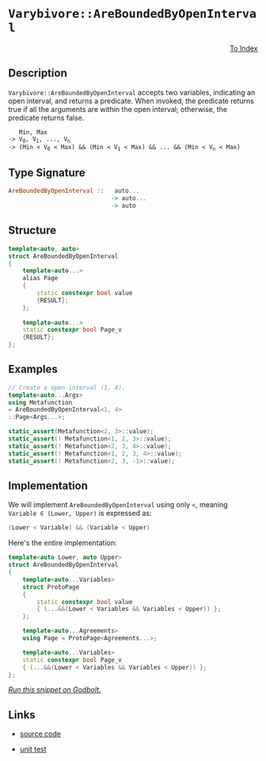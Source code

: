 <!-- Copyright 2024 Feng Mofan
SPDX-License-Identifier: Apache-2.0 -->

# `Varybivore::AreBoundedByOpenInterval`

<p style='text-align: right;'><a href="../../../facilities/metafunctions.md#varybivore-are-bounded-by-open-interval">To Index</a></p>

## Description

`Varybivore::AreBoundedByOpenInterval` accepts two variables, indicating an open interval, and returns a predicate.
When invoked, the predicate returns true if all the arguments are within the open interval;
otherwise, the predicate returns false.

<pre><code>   Min, Max
-> V<sub>0</sub>, V<sub>1</sub>, ..., V<sub>n</sub>
-> (Min &lt; V<sub>0</sub> &lt; Max) && (Min &lt; V<sub>1</sub> &lt; Max) && ... && (Min &lt; V<sub>n</sub> &lt; Max)</code></pre>

## Type Signature

```Haskell
AreBoundedByOpenInterval ::   auto...
                             -> auto...
                             -> auto
```

## Structure

```C++
template<auto, auto>
struct AreBoundedByOpenInterval
{
    template<auto...>
    alias Page
    {
        static constexpr bool value
        {RESULT};
    };
    
    template<auto...>
    static constexpr bool Page_v
    {RESULT};
};
```

## Examples

```C++
// Create a open interval (1, 4).
template<auto...Args>
using Metafunction
= AreBoundedByOpenInterval<1, 4>
::Page<Args...>;

static_assert(Metafunction<2, 3>::value);
static_assert(! Metafunction<1, 2, 3>::value);
static_assert(! Metafunction<2, 3, 4>::value);
static_assert(! Metafunction<1, 2, 3, 4>::value);
static_assert(! Metafunction<2, 3, -1>::value);
```

## Implementation

We will implement `AreBoundedByOpenInterval` using only `<`, meaning <code>Variable &in; (Lower, Upper)</code> is expressed as:

```C++
(Lower < Variable) && (Variable < Upper)
```

Here's the entire implementation:

```C++
template<auto Lower, auto Upper>
struct AreBoundedByOpenInterval
{
    template<auto...Variables>
    struct ProtoPage
    {
        static constexpr bool value
        { (...&&(Lower < Variables && Variables < Upper)) };
    };

    template<auto...Agreements>
    using Page = ProtoPage<Agreements...>;

    template<auto...Variables>
    static constexpr bool Page_v 
    { (...&&(Lower < Variables && Variables < Upper)) };
};
```

[*Run this snippet on Godbolt.*](https://godbolt.org/#z:OYLghAFBqd5QCxAYwPYBMCmBRdBLAF1QCcAaPECAMzwBtMA7AQwFtMQByARg9KtQYEAysib0QXACx8BBAKoBnTAAUAHpwAMvAFYTStJg1DIApACYAQuYukl9ZATwDKjdAGFUtAK4sGISQAcpK4AMngMmAByPgBGmMQgAMyJpAAOqAqETgwe3r7%2BQemZjgJhEdEscQnJtpj2JQxCBEzEBLk%2BfoG19dlNLQRlUbHxSSkKza3t%2BV3j/YMVVaMAlLaoXsTI7BwEmCypBjsmiW5MXkQA1CGoAO7xpOenF3KpqfFH2CYaAILjxF4O5y%2BxEwFjWDCw6AsAE8APKvBgASUE8QAbmJPl8TAB2Kzfc74847PYHTBHE5nVAAOmpADUWngmDF6Ap3hiCedfv8COdlMRUERlExgKS8QTsbivuz2bNHMhzmgGONMKpUsRzjFUJ5zmjvCLJVL8eLzhBqZTzAA2C0QK63NVk8504gMpmYBTnC0Wh30xnM93Hc7PV7EJZLd1YgAiRwl7OxkcSErZBKJ%2ByYh2Ojyp1K%2BwGBu0YBBZiQ%2BovxXkyRh5QswfvDPL5AqrZOzubYggUptZ8YxifxyZJZIzpsdzuZrJLHOasvlAiVKrVGq1guFAH0Ue7x0aTdSPWZzdabvE/W4vU6fa73bvPcOz277YH4iGw3GExGo93vgB6ABUP9/f4/GLfj%2BAAq2BCMBv4AZ%2Bf4wV%2BUGYp%2BH7nG4wKptWTDnKg8LnOEOzEDqxpcPckhLGa3x9mhA4UqaQLAIWxZfGW4TAOcACymDNFQXgMA42TdoktZAiCYIQtCcKMEieE6mSRHnJIY5fCAIBLqSxy0e225Fm%2B3wYjKeDIMuTAKEorQQOxnHcbxAhkmY9yJO8Sk6l4mBLNpPyTvphnGfEBAQGAYBsRxTBcTxDQyfctnnPZRaOWIzmuV23x6QZRkmb5/mBRZoV8cckUpHJDkgE5LluclXlpX5AXmcFllhccsl5cRhXFQlEplalPmVZlNXZdZuV2fcAC0XDNXFJXxhwKy0JwACsvB%2BBwWikKgnBuNY1gcmsGzVuYiQ8KQBCaJNKwANYgDNZiUliZiBAEM0aAAnBdGjmgEKTTRwki8CwEgaBopALUtK0cLwCggP9h2LZNpBwLAMCICAawEKkZzkJQaB7HQ8SRKwWyqAE5qDeakjnMAyBylIlJmLwmD4EQTroHo/CCCIYjsFIMiCIoKjqFDpC6ER1zEEwqScDwU2zfNR3LZwMJnCj3KoFQ5z44TxOk%2BT5yU2YxoeJj9B2mYe1LLwkNaCsEBIBjqRY2QFAQNbtsgMAUi2TQtB4WDEAxNLMThC0UJi7wfvMMQsIxNomAOEHpAY62BAwgwtCB3zWAxF4wAnLQtBg9wvBYCwhjAOIqd4MCvEoq60vKlHZxbPtuF1NLtB4DEwthx4WDSwQTo/XnpCV8QGpKOGuxFy3RhHSsVAGHRNJ4Jg1ziQt%2B3M8IojiBza/c2o0sC/oRcoOtlj6K3YOQCsWENLng3jOgRzhqYljWGYQODwzVcX90UcNC44JTH4IioRwhDEqCMIiRQsgCAAXoSBDR5jDASEROwP9egTDaJ4DoegUFWUaOghBYCkG2HQTA5B%2BCQELHASsBQW1NgSAlhwOaANpbAxVgTImJMyYU0kFTY0uBCAkAvMbU2U8VgIEwEwLACQICnX8IkSkD1EhYkkBoSQN1zR/RmuaB6%2BhOBfVID9PalJzRcFeg9AIpiZqSC4DNRR5pmF82BqDcGB0p4w3hpbRG8tUb20dgbHGbBOAtBYCiLEg0MLIAMBWLgD1KRcEpEtWmAiGZM1kKzTe0ht5KF3nzXQtkhYiyDgwphgNeDAzlsjM4mFlbBNCeE%2BUUSWIxLiQk3WqB9aHl2mYE2rioYWytu0m2Bs0YO0GU7WpYTIlFxiVwf67tPaUB9nzEOAcY4rLDjCCOP8Y5x3zInZO0s04ZyzjnGOBdx5bCWvgcujhK650SaoWuOwY6Nw%2BktFubcA6d0uabXuMdB7D0wKPQuRgJ6gD6XwWeCh56L2XjHNe6T2aZNkDvXmS08kH0nk/KwJ8PnnxkctVI19OC3wIPfAS2KX5v3iB/fF1C6ioOcBAVwpDgjggIYsCBGQoE5EwfkLlxRsgcvAd/XBfRJh8sAaKho4qBgUMQdgkhkrFVzHlYQ%2Bhqx1h0K4MUqWjjOAPGICEsJETGla1ifEjQfC6aCN2jqkRfSxESKkZQBh%2BjDGxNUViWxWIsSJDUZIYmRFSkyxBrYFxZtoawwRkjBWIy/HY1xkEo16sWAKBRHKFEzSSTjBpjalJREEUbyRZzeQ2S0U6CSKQApos866ocUDWW3jFY1JTSTNNGbtTZrQuMNpHTDbJB6ZG/pKAxnDN8WOkYGaXirhicuHNBBDJtr4HQBZ3tfb%2BzDmszd4dI7R37rswQ%2ByU5XMwOnTOYhTn93OaCn5pBrmoLudXR5yA64vORG83gHz25Qm%2Bd3P5/cAUZCBWPUFzE3EzyFNCheS94TwrScWiQyKublr3lWxpR9n64rPvAS%2BRLsi5w/HfTDOKLCvzKe/PAWA6XSuyH/dwyqgHsrVZytI3KGisrgUKljIqcEyqVXkKVfG0GqvKAqsh/RWWzFaMKpB1DaHs3rSG1hwTU3pszd2nYvaID8PpkI%2B1vTzZOskSMAlH13UgDMLE5IM17rWL%2BskLEr0G1lM4M4iGojSBnUkFiKm3quBSAel6xRXAsS6I4IkPVjaw3DoYdTFzoaHVGYHvETIzhJBAA)

## Links

- [source code](../../../../conceptrodon/varybivore/are_bounded_by_open_interval.hpp)

- [unit test](../../../../tests/unit/metafunctions/varybivore/are_bounded_by_open_interval.test.hpp)
